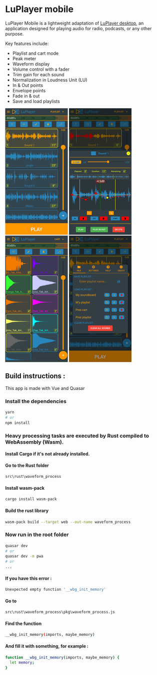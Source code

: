 # LuPlayer mobile
LuPlayer Mobile is a lightweight adaptation of [LuPlayer desktop](https://github.com/LucienLefebvre/LuPlayer), an application designed for playing audio for radio, podcasts, or any other purpose.

Key features include:

- Playlist and cart mode
- Peak meter
- Waveform display
- Volume control with a fader
- Trim gain for each sound
- Normalization in Loudness Unit (LU)
- In & Out points
- Envelope points
- Fade in & out
- Save and load playlists

![screenshots/1.jpg](https://github.com/LucienLefebvre/luplayer_mobile/blob/aaf01ab29a33d96cc55f735879f5001305aa4390/screenshots/1.jpg)
![screenshots/1.jpg](https://github.com/LucienLefebvre/luplayer_mobile/blob/aaf01ab29a33d96cc55f735879f5001305aa4390/screenshots/2.jpg)
![screenshots/1.jpg](https://github.com/LucienLefebvre/luplayer_mobile/blob/aaf01ab29a33d96cc55f735879f5001305aa4390/screenshots/3.jpg)
![screenshots/1.jpg](https://github.com/LucienLefebvre/luplayer_mobile/blob/aaf01ab29a33d96cc55f735879f5001305aa4390/screenshots/4.jpg)

## Build instructions :

This app is made with Vue and Quasar

### Install the dependencies

```bash
yarn
# or
npm install
```

### Heavy processing tasks are executed by Rust compiled to WebAssembly (Wasm).
#### Install Cargo if it's not already installed.
#### Go to the Rust folder
```bash
src\rust\waveform_process
```
#### Install wasm-pack
```bash
cargo install wasm-pack
```
#### Build the rust library
```bash
wasm-pack build --target web --out-name waveform_process
```

### Now run in the root folder
```bash
quasar dev
# or
quasar dev -m pwa
# or
...
```
#### If you have this error :
```bash
Unexpected empty function '__wbg_init_memory'
```
#### Go to
```bash
src\rust\waveform_process\pkg\waveform_process.js
```
#### Find the function
```bash
__wbg_init_memory(imports, maybe_memory)
```
#### And fill it with something, for example :
```bash
function __wbg_init_memory(imports, maybe_memory) {
  let memory;
}
```
